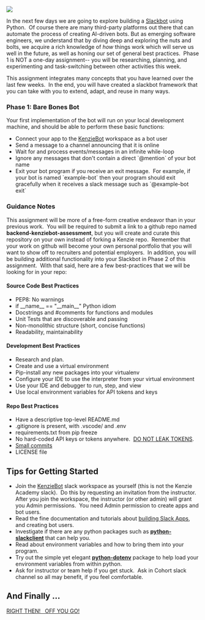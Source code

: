 ![](https://upload.wikimedia.org/wikipedia/commons/thumb/b/b9/Slack_Technologies_Logo.svg/2000px-Slack_Technologies_Logo.svg.png)

In the next few days we are going to explore building a [Slackbot](https://www.entrepreneur.com/article/302409) using Python.  Of course there are many third-party platforms out there that can automate the process of creating AI-driven bots. But as emerging software engineers, we understand that by diving deep and exploring the nuts and bolts, we acquire a rich knowledge of _how_ things work which will serve us well in the future, as well as honing our set of general best practices.  Phase 1 is NOT a one-day assignment-- you will be researching, planning, and experimenting and task-switching between other activities this week.

This assignment integrates many concepts that you have learned over the last few weeks.  In the end, you will have created a slackbot framework that you can take with you to extend, adapt, and reuse in many ways.

### Phase 1: Bare Bones Bot

Your first implementation of the bot will run on your local development machine, and should be able to perform these basic functions:

*   Connect your app to the [KenzieBot](https://kenziebot.slack.com) workspace as a bot user
*   Send a message to a channel announcing that it is online
*   Wait for and process events/messages in an infinite while-loop
*   Ignore any messages that don't contain a direct \`@mention\` of your bot name
*   Exit your bot program if you receive an exit message.  For example, if your bot is named \`example-bot\` then your program should exit gracefully when it receives a slack message such as \`@example-bot exit\`

### Guidance Notes

This assignment will be more of a free-form creative endeavor than in your previous work.  You will be required to submit a link to a github repo named **backend-kenziebot-assessment**, but you will create and curate this repository on your own instead of forking a Kenzie repo.  Remember that your work on github will become your own personal portfolio that you will want to show off to recruiters and potential employers.  In addition, you will be building additional functionality into your Slackbot in Phase 2 of this assignment.  With that said, here are a few best-practices that we will be looking for in your repo:

#### **Source Code Best Practices**

*   PEP8: No warnings
*   if \_\_name\_\_ == "\_\_main\_\_" Python idiom
*   Docstrings and #comments for functions and modules
*   Unit Tests that are discoverable and passing
*   Non-monolithic structure (short, concise functions)
*   Readability, maintainability

#### **Development Best Practices**

*   Research and plan.
*   Create and use a virtual environment
*   Pip-install any new packages into your virtualenv
*   Configure your IDE to use the interpreter from your virtual environment
*   Use your IDE and debugger to run, step, and view
*   Use local environment variables for API tokens and keys

#### **Repo Best Practices**

*   Have a descriptive top-level README.md
*   .gitignore is present, with .vscode/ and .env
*   requirements.txt from pip freeze
*   No hard-coded API keys or tokens anywhere.  [DO NOT LEAK TOKENS](https://labs.detectify.com/2016/04/28/slack-bot-token-leakage-exposing-business-critical-information/).
*   [Small commits](https://blog.hartleybrody.com/git-small-teams/)
*   LICENSE file

Tips for Getting Started 
-------------------------

*   Join the [KenzieBot](https://join.slack.com/t/kenziebot/signup) slack workspace as yourself (this is not the Kenzie Academy slack).  Do this by requesting an invitation from the instructor.  After you join the workspace, the instructor (or other admin) will grant you Admin permissions.  You need Admin permission to create apps and bot users.
*   Read the fine documentation and tutorials about [building Slack Apps](https://api.slack.com/slack-apps), and creating bot users.
*   Investigate if there are any python packages such as **[python-slackclient](https://github.com/slackapi/python-slackclient)** that can help you.
*   Read about environment variables and how to bring them into your program.
*   Try out the simple yet elegant **[python-dotenv](https://github.com/theskumar/python-dotenv)** package to help load your environment variables from within python.
*   Ask for instructor or team help if you get stuck.  Ask in Cohort slack channel so all may benefit, if you feel comfortable.

And Finally ... 
----------------

[RIGHT THEN!   OFF YOU GO!](https://www.youtube.com/watch?v=nLJ8ILIE780)
